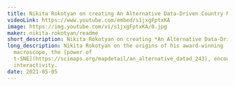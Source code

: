 ```yaml
---
title: Nikita Rokotyan on creating An Alternative Data-Driven Country Map
videoLink: https://www.youtube.com/embed/s1jxgFptxKA
image: https://img.youtube.com/vi/s1jxgFptxKA/0.jpg
maker: nikita-rokotyan/readme
short_description: Nikita Rokotyan on creating *An Alternative Data-Driven Country Map*
long_description: Nikita Rokotyan on the origins of his award-winning
  macroscope, the [power of
  t-SNE](https://scimaps.org/mapdetail/an_alternative_datad_243), encouraging
  interactivity.
date: 2021-05-05
---
```

